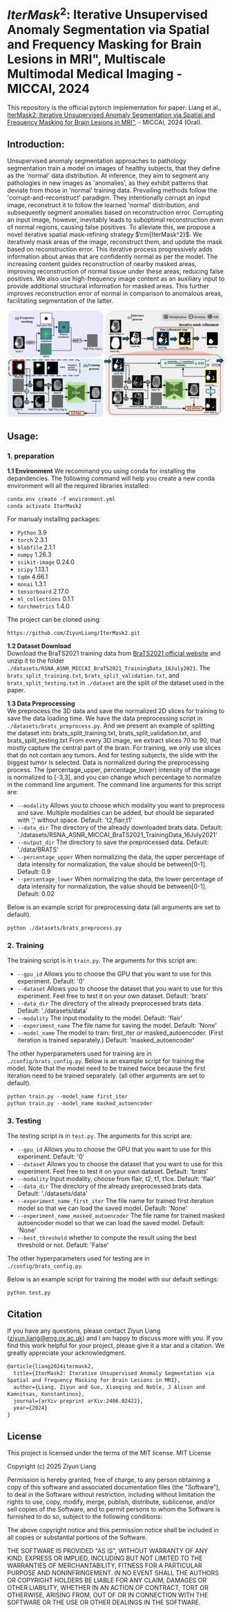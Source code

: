 # $IterMask^2$: Iterative Unsupervised Anomaly Segmentation via Spatial and Frequency Masking for Brain Lesions in MRI"</a>, Multiscale Multimodal Medical Imaging - MICCAI, 2024

This repository is the official pytorch implementation for paper: Liang et al., <a href="https://arxiv.org/abs/2308.16150"> IterMask2: Iterative Unsupervised Anomaly Segmentation via Spatial and Frequency Masking for Brain Lesions in MRI"</a>, - MICCAI, 2024 (Oral).


## Introduction:
Unsupervised anomaly segmentation approaches to pathology segmentation train a model on images of healthy subjects, that they define as the 'normal' data distribution. At inference, they aim to segment any pathologies in new images as 'anomalies', as they exhibit patterns that deviate from those in 'normal' training data.
Prevailing methods follow the 'corrupt-and-reconstruct' paradigm. They intentionally corrupt an input image, reconstruct it to follow the learned 'normal' distribution, and subsequently segment anomalies based on reconstruction error. Corrupting an input image, however, inevitably leads to suboptimal reconstruction even of normal regions, causing false positives. 
To alleviate this, we propose a novel iterative spatial mask-refining strategy $\rm{IterMask^2}$. 
We iteratively mask areas of the image, reconstruct them, and update the mask based on reconstruction error. This iterative process progressively adds information about areas that are confidently normal as per the model. The increasing content guides reconstruction of nearby masked areas, improving reconstruction of normal tissue under these areas, reducing false positives. 
We also use high-frequency image content as an auxiliary input to provide additional structural information for masked areas. This further improves reconstruction error of normal in comparison to anomalous areas, facilitating segmentation of the latter. 


[//]: # 
![Image text](https://github.com/ZiyunLiang/IterMask2/blob/main/img/img1.png)

[//]: # (![Image text]&#40;https://github.com/ZiyunLiang/Itermask2/img/img2.png&#41;)

## Usage:

### 1. preparation
**1.1 Environment**
We recommand you using conda for installing the depandencies.
The following command will help you create a new conda environment will all the required libraries installed: 
```
conda env create -f environment.yml
conda activate IterMask2
```
For manualy installing packages:
- `Python`                 3.9
- `torch`                   2.3.1
- `blobfile`                2.1.1
- `numpy`                   1.26.3
- `scikit-image`            0.24.0
- `scipy`                   1.13.1
- `tqdm`                    4.66.1
- `monai`                   1.3.1
- `tensorboard`            2.17.0
- `ml_collections`         0.1.1
- `torchmetrics`             1.4.0

The project can be cloned using:
```
https://github.com/ZiyunLiang/IterMask2.git
```
**1.2 Dataset Download**\
Download the BraTS2021 training data from <a href="http://www.braintumorsegmentation.org/">BraTS2021 official website</a> and unzip it to the folder `./datasets/RSNA_ASNR_MICCAI_BraTS2021_TrainingData_16July2021`.
The `brats_split_training.txt`, `brats_split_validation.txt`, and `brats_split_testing.txt` in `./dataset` are the split of the dataset used in the paper. 

**1.3 Data Preprocessing**\
We preprocess the 3D data and save the normalized 2D slices for training to save the data loading time.
We have the data preprocessing script in `./datasets/brats_preprocess.py`. And we present an example of splitting the dataset into brats_split_training.txt, brats_split_validation.txt, and brats_split_testing.txt
From every 3D image, we extract slices 70 to 90, that mostly capture the central part of the brain. For training, we only use slices that
do not contain any tumors. And for testing subjects, the slide with the biggest tumor is selected. Data is normalized during the preprocessing process. The (percentage_upper, percentage_lower) intensity of the image is normalized to [-3,3], and you can change which percentage to normalize in the command line argument.
The command line arguments for this script are:
  - `--modality` Allows you to choose which modality you want to preprocess and save. Multiple modalities can be added, but should be separated with ',' without space. Default: 't2,flair,t1'
  - `--data_dir` The directory of the already downloaded brats data. Default: './datasets/RSNA_ASNR_MICCAI_BraTS2021_TrainingData_16July2021'
  - `--output_dir` The directory to save the preprocessed data. Default: './data/BRATS'
  - `--percentage_upper` When normalizing the data, the upper percentage of data intensity for normalization, the value should be between[0-1]. Default: 0.9
  - `--percentage_lower` When normalizing the data, the lower percentage of data intensity for normalization, the value should be between[0-1]. Default: 0.02

Below is an example script for preprocessing data (all arguments are set to default).
```
python ./datasets/brats_preprocess.py 
```

### 2. Training

The training script is in `train.py`. The arguments for this script are:
  - `--gpu_id` Allows you to choose the GPU that you want to use for this experiment. Default: '0'
  - `--dataset` Allows you to choose the dataset that you want to use for this experiment. Feel free to test it on your own dataset. Default: 'brats'
  - `--data_dir` The directory of the already preprocessed brats data. Default: './datasets/data'
  - `--modality` The input modality to the model. Default: 'flair'
  - `--experiment_name` The file name for saving the model. Default: 'None'
  - `--model_name` The model to train: first_iter or masked_autoencoder. (First iteration is trained separately.) Default: 'masked_autoencoder'

The other hyperparameters used for training are in `./config/brats_config.py`. 
Below is an example script for training the model. Note that the model need to be trained twice 
because the first iteration need to be trained separately. (all other arguments are set to default).
```
python train.py --model_name first_iter
python train.py --model_name masked_autoencoder
```

### 3. Testing 
The testing script is in `test.py`.
The arguments for this script are:
  - `--gpu_id` Allows you to choose the GPU that you want to use for this experiment. Default: '0'
  - `--dataset` Allows you to choose the dataset that you want to use for this experiment. Feel free to test it on your own dataset. Default: 'brats'
  - `--modality` Input modality, choose from flair, t2, t1, t1ce. Default: 'flair'
  - `--data_dir` The directory of the already preprocessed brats data. Default: './datasets/data'
  - `--experiment_name_first_iter` The file name for trained first iteration model so that we can load the saved model. Default: 'None'
  - `--experiment_name_masked_autoencoder` The file name for trained masked autoencoder model so that we can load the saved model. Default: 'None'
  - `--best_threshold` whether to compute the result using the best threshold or not. Default: 'False'
  
The other hyperparameters used for testing are in `./config/brats_config.py`.

Below is an example script for training the model with our default settings:
```
python test.py
```

## Citation
If you have any questions, please contact Ziyun Liang (ziyun.liang@eng.ox.ac.uk) and I am happy to discuss more with you. 
If you find this work helpful for your project, please give it a star and a citation. 
We greatly appreciate your acknowledgment.
```
@article{liang2024itermask2,
  title={IterMask2: Iterative Unsupervised Anomaly Segmentation via Spatial and Frequency Masking for Brain Lesions in MRI},
  author={Liang, Ziyun and Guo, Xiaoqing and Noble, J Alison and Kamnitsas, Konstantinos},
  journal={arXiv preprint arXiv:2406.02422},
  year={2024}
}
```

## License
This project is licensed under the terms of the MIT license.
MIT License

Copyright (c) 2025 Ziyun Liang

Permission is hereby granted, free of charge, to any person obtaining a copy of this software and associated documentation files (the "Software"), to deal in the Software without restriction, including without limitation the rights to use, copy, modify, merge, publish, distribute, sublicense, and/or sell copies of the Software, and to permit persons to whom the Software is furnished to do so, subject to the following conditions:

The above copyright notice and this permission notice shall be included in all copies or substantial portions of the Software.

THE SOFTWARE IS PROVIDED "AS IS", WITHOUT WARRANTY OF ANY KIND, EXPRESS OR IMPLIED, INCLUDING BUT NOT LIMITED TO THE WARRANTIES OF MERCHANTABILITY, FITNESS FOR A PARTICULAR PURPOSE AND NONINFRINGEMENT. IN NO EVENT SHALL THE AUTHORS OR COPYRIGHT HOLDERS BE LIABLE FOR ANY CLAIM, DAMAGES OR OTHER LIABILITY, WHETHER IN AN ACTION OF CONTRACT, TORT OR OTHERWISE, ARISING FROM, OUT OF OR IN CONNECTION WITH THE SOFTWARE OR THE USE OR OTHER DEALINGS IN THE SOFTWARE. 
